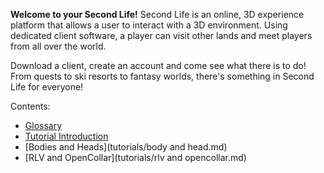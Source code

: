 **Welcome to your Second Life!**
Second Life is an online, 3D experience platform that allows a user to interact with a 3D environment.  Using dedicated client software, a player can visit other lands and meet players from all over the world.

Download a client, create an account and come see what there is to do! From quests to ski resorts to fantasy worlds, there's something in Second Life for everyone!

Contents:
- [Glossary](glossary.md)
- [Tutorial Introduction](tutorials/intro.md)
- [Bodies and Heads](tutorials/body and head.md)
- [RLV and OpenCollar](tutorials/rlv and opencollar.md)
